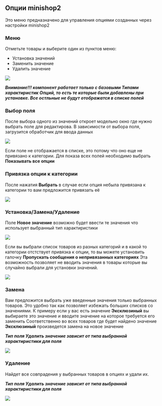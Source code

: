 ## Опции minishop2

Это меню предназначено для управления опциями созданных через настройки minishop2

### Меню
Отметьте товары и выберите один из пунктов меню:
* Установка значений
* Заменить значение
* Удалить значение

<img src="https://file.modx.pro/files/8/d/6/8d615eb1b3d4d7204c6036e9c5c8811c.png" />

***Внимание!!! компонент работает только с базовыми Типами характиристик Опций, то есть те которые были добавлены при установке. Все остльные не будут отображатся в списке полей***

### Выбор поля
После выбора одного из значений откроет модельно окно где нужно выбрать поле для редактирова.
В зависимости от выбора поля, загрузится обработчик для ввода данных

<img src="https://file.modx.pro/files/5/7/3/57310abfc61f6cbd0650afa4d9d10e8b.png" />

Если поле не отображается в списке, это потому что оно еще не привязано к категории.
Для показа всех полей необходимо выбрать **Показывать все опции**

### Привязка опции к категории

После нажатия **Выбрать** в случае если опция небыла привязана к категории то вам предложится привязать её

<img src="https://file.modx.pro/files/f/4/1/f41ad25f71cfb5a467cb5581ba830ba7.png" />

### Установка/Замена/Удаление

Поле **Новое значение** возможно будет ввести те значения что использует выбранный тип характиристики

<img src="https://file.modx.pro/files/1/9/8/19830859d17b06798e6693a4e988254d.png" />

Если вы выбрали список товаров из разных категорий и в какой то категории отстствует привязка к опции, то вы можете установить галочку **Пропускать сообщения о непривязанных категориях**
Эта возможность позволяет не вводить значения в товары которые вы случайно выбрали для установки значений.

<img src="https://file.modx.pro/files/3/1/2/3129eff35aba7449f9ac003d7f0ede1c.png" />


### Замена
Вам предложится выбрать уже введенные значения только выбранных товаров. Это удобно так как позволяет избежать больших списков со значениями.
К примеру если у вас есть значение **Эксклюзиный** вы выбираете это значение и вводите значение на которое требуется его заменить
Соответственно во всех товаров где будет найдено значение **Эксклюзиный** произведется замена на новое значение

***Тип поля Удалить значение зависит от типа выбранной характиристики для поля***

<img src="https://file.modx.pro/files/1/5/b/15bf0fcd3aad05588e4532d2c0323903.png" />

### Удаление
Найдет все совпрадения у выбранных товаров в опциях и удали их. 

***Тип поля Удалить значение зависит от типа выбранной характиристики для поля***

<img src="https://file.modx.pro/files/3/8/1/381ca9d7690165f1ef6a3536fd21cd2e.png" />
